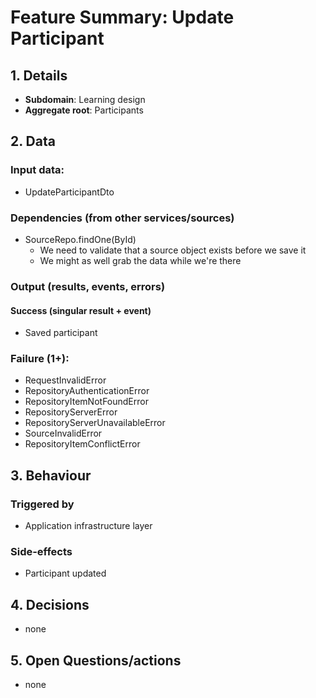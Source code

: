 # Feature Summary: Update Participant

## 1. Details

- **Subdomain**: Learning design
- **Aggregate root**: Participants

## 2. Data
### Input data:

- UpdateParticipantDto

### Dependencies (from other services/sources)

- SourceRepo.findOne(ById)
  - We need to validate that a source object exists before we save it
  - We might as well grab the data while we're there

### Output (results, events, errors)

#### Success (singular result + event)

- Saved participant

### Failure (1+):

- RequestInvalidError
- RepositoryAuthenticationError
- RepositoryItemNotFoundError
- RepositoryServerError
- RepositoryServerUnavailableError
- SourceInvalidError
- RepositoryItemConflictError

## 3. Behaviour

### Triggered by

- Application infrastructure layer

### Side-effects

- Participant updated

## 4. Decisions

- none

## 5. Open Questions/actions

- none
